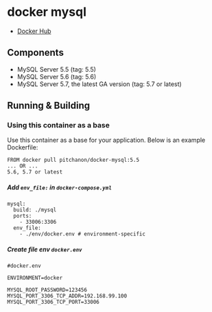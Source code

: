 # docker mysql

- [Docker Hub](https://hub.docker.com/r/pitchanon/docker-mysql/)

## Components

- MySQL Server 5.5 (tag: 5.5)
- MySQL Server 5.6 (tag: 5.6)
- MySQL Server 5.7, the latest GA version (tag: 5.7 or latest)

## Running & Building
### Using this container as a base
Use this container as a base for your application. Below is an example Dockerfile:

```
FROM docker pull pitchanon/docker-mysql:5.5
... OR ...
5.6, 5.7 or latest
```

##### Add `env_file:` in `docker-compose.yml`

```
mysql:
  build: ./mysql
  ports:
    - 33006:3306
  env_file:
    - ./env/docker.env # environment-specific
```

##### Create file env `docker.env`

```
#docker.env

ENVIRONMENT=docker

MYSQL_ROOT_PASSWORD=123456
MYSQL_PORT_3306_TCP_ADDR=192.168.99.100
MYSQL_PORT_3306_TCP_PORT=33006
```
